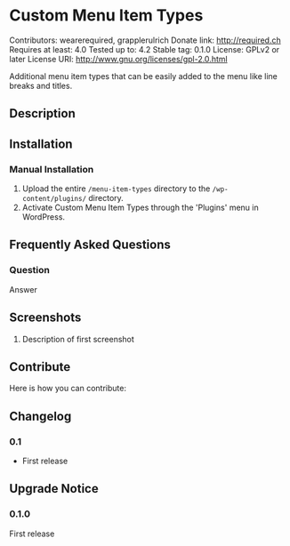 # Custom Menu Item Types #
Contributors:      wearerequired, grapplerulrich
Donate link:       http://required.ch
Requires at least: 4.0
Tested up to:      4.2
Stable tag:        0.1.0
License:           GPLv2 or later
License URI:       http://www.gnu.org/licenses/gpl-2.0.html

Additional menu item types that can be easily added to the menu like line breaks and titles.

## Description ##

## Installation ##

### Manual Installation ###

1. Upload the entire `/menu-item-types` directory to the `/wp-content/plugins/` directory.
2. Activate Custom Menu Item Types through the 'Plugins' menu in WordPress.

## Frequently Asked Questions ##

### Question ###

Answer

## Screenshots ##

1. Description of first screenshot

## Contribute ##

Here is how you can contribute:

## Changelog ##

### 0.1 ###
* First release

## Upgrade Notice ##

### 0.1.0 ###
First release
